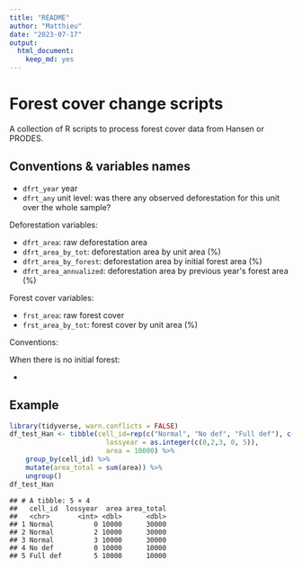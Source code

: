 ```yaml
---
title: "README"
author: "Matthieu"
date: "2023-07-17"
output:
  html_document:
    keep_md: yes
---
```




# Forest cover change scripts 

A collection of R scripts to process forest cover data from Hansen or PRODES.

## Conventions & variables names

- `dfrt_year` year
- `dfrt_any` unit level: was there any observed deforestation for this unit over the whole sample?

Deforestation variables:

- `dfrt_area`: raw deforestation area
- `dfrt_area_by_tot`: deforestation area by unit area (%)
- `dfrt_area_by_forest`: deforestation area by initial forest area (%)
- `dfrt_area_annualized`: deforestation area by previous year's forest area (%)

Forest cover variables:

- `frst_area`: raw forest cover
- `frst_area_by_tot`: forest cover by unit area (%)


Conventions:

When there is no initial forest:

 -


## Example





```r
library(tidyverse, warn.conflicts = FALSE)
df_test_Han <- tibble(cell_id=rep(c("Normal", "No def", "Full def"), c(3,1, 1)),
                        lossyear = as.integer(c(0,2,3, 0, 5)),
                        area = 10000) %>%   
    group_by(cell_id) %>%
    mutate(area_total = sum(area)) %>%
    ungroup()
df_test_Han
```

```
## # A tibble: 5 × 4
##   cell_id  lossyear  area area_total
##   <chr>       <int> <dbl>      <dbl>
## 1 Normal          0 10000      30000
## 2 Normal          2 10000      30000
## 3 Normal          3 10000      30000
## 4 No def          0 10000      10000
## 5 Full def        5 10000      10000
```
